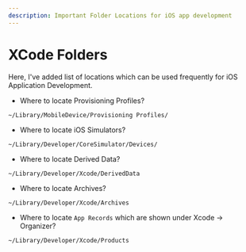 ```yaml
---
description: Important Folder Locations for iOS app development
---
```


# XCode Folders

Here, I've added list of locations which can be used frequently for iOS Application Development.

* Where to locate Provisioning Profiles?

```text
~/Library/MobileDevice/Provisioning Profiles/
```

* Where to locate iOS Simulators?

```text
~/Library/Developer/CoreSimulator/Devices/
```

* Where to locate Derived Data?

```text
~/Library/Developer/Xcode/DerivedData
```

* Where to locate Archives?

```text
~/Library/Developer/Xcode/Archives
```

* Where to locate `App Records` which are shown under Xcode -&gt; Organizer?

```text
~/Library/Developer/Xcode/Products
```

